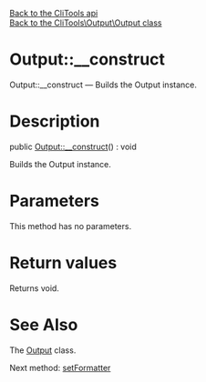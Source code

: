 [Back to the CliTools api](https://github.com/lingtalfi/CliTools/blob/master/doc/api/CliTools.md)<br>
[Back to the CliTools\Output\Output class](https://github.com/lingtalfi/CliTools/blob/master/doc/api/CliTools/Output/Output.md)


Output::__construct
================



Output::__construct — Builds the Output instance.




Description
================


public [Output::__construct](https://github.com/lingtalfi/CliTools/blob/master/doc/api/CliTools/Output/Output/__construct.md)() : void




Builds the Output instance.




Parameters
================

This method has no parameters.


Return values
================

Returns void.







See Also
================

The [Output](https://github.com/lingtalfi/CliTools/blob/master/doc/api/CliTools/Output/Output.md) class.

Next method: [setFormatter](https://github.com/lingtalfi/CliTools/blob/master/doc/api/CliTools/Output/Output/setFormatter.md)<br>

